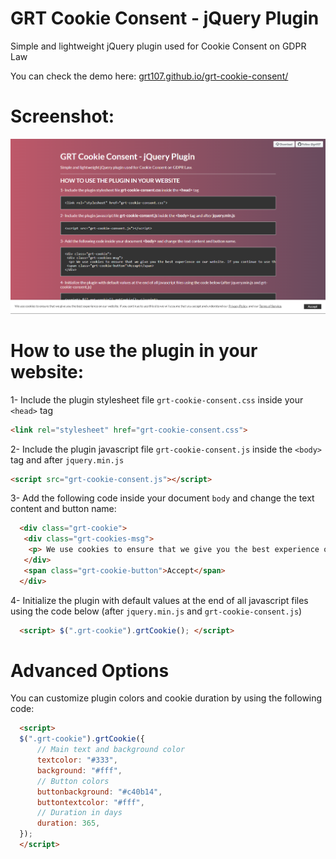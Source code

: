 # GRT Cookie Consent - jQuery Plugin
Simple and lightweight jQuery plugin used for Cookie Consent on GDPR Law

You can check the demo here: [grt107.github.io/grt-cookie-consent/](http://grt107.github.io/grt-cookie-consent/)

# Screenshot:
![Alt text](/screenshot.png?raw=true "Demo Screenshot")

# How to use the plugin in your website:
1- Include the plugin stylesheet file ```grt-cookie-consent.css``` inside your ```<head>``` tag

  ```html
  <link rel="stylesheet" href="grt-cookie-consent.css">
  ```

2- Include the plugin javascript file ```grt-cookie-consent.js``` inside the ```<body>``` tag and after ```jquery.min.js```

  ```html
  <script src="grt-cookie-consent.js"></script>
  ```

3- Add the following code inside your document  ```body``` and change the text content and button name:

  ```html
	<div class="grt-cookie"> 
	 <div class="grt-cookies-msg">
	  <p> We use cookies to ensure that we give you the best experience on our website. If you continue to use this site we will assume that you accept and understand our <a href="">Privacy Policy</a>, and our <a href="">Terms of Service</a>.</p>
	 </div> 
	 <span class="grt-cookie-button">Accept</span>
	</div>
  ```

4- Initialize the plugin with default values at the end of all javascript files using the code below (after ```jquery.min.js``` and ```grt-cookie-consent.js```)

```html
  <script> $(".grt-cookie").grtCookie(); </script>
  ```

# Advanced Options
You can customize plugin colors and cookie duration by using the following code:

  ```html
	<script>
	$(".grt-cookie").grtCookie({
		// Main text and background color
		textcolor: "#333",
		background: "#fff",
		// Button colors
		buttonbackground: "#c40b14",
		buttontextcolor: "#fff",
		// Duration in days
		duration: 365,
	});
 	</script>
  ```